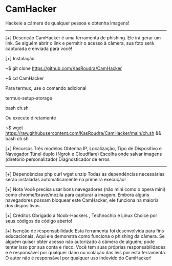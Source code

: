 # CamHacker
Hackeie a câmera de qualquer pessoa e obtenha imagens!
________________________________________________________________________________________________________________________________________________________________
[+] Descrição
CamHacker é uma ferramenta de phishing. Ele irá gerar um link. Se alguém abrir o link e permitir o acesso à câmera, sua foto será capturada e enviada para você!

[+] Instalação

~$ git clone https://github.com/KasRoudra/CamHacker

~$ cd CamHacker

Para termux, use o comando adicional

termux-setup-storage

bash ch.sh

Ou execute diretamente

~$ wget https://raw.githubusercontent.com/KasRoudra/CamHacker/main/ch.sh && bash ch.sh

[+] Recursos
Três modelos
Obtenha IP, Localização, Tipo de Dispositivo e Navegador
Túnel duplo (Ngrok e Cloudflare)
Escolha onde salvar imagens (diretório personalizado)
Diagnosticador de erros
_______________________________________________________________________________________________________________________________________________________________
[+] Dependências
php
curl
wget
unzip
Todas as dependências necessárias serão instaladas automaticamente na primeira execução!

[+] Nota
Você precisa usar bons navegadores (não mini como o opera mini) como chrome/brave/mozila para capturar a imagem. Embora alguns navegadores possam bloquear este CamHacker, ele funciona na maioria dos dispositivos.

[+] Créditos
Obrigado a Noob-Hackers , Technochip e Linux Choice por seus códigos de código aberto!

[+] Isenção de responsabilidade
Esta ferramenta foi desenvolvida para fins educacionais. Aqui ele demonstra como funciona o phishing da câmera. Se alguém quiser obter acesso não autorizado à câmera de alguém, pode tentar isso por sua conta e risco. Você tem suas próprias responsabilidades e é responsável por qualquer dano ou violação das leis por esta ferramenta. O autor não é responsável por qualquer uso indevido do CamHacker!
